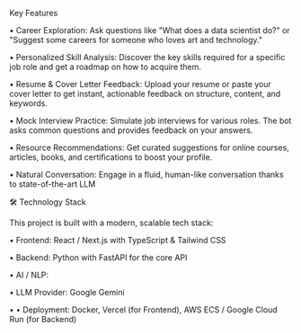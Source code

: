 Key Features

• Career Exploration: Ask questions like "What does a data scientist do?" or "Suggest some careers for someone who loves art and technology."

• Personalized Skill Analysis: Discover the key skills required for a specific job role and get a roadmap on how to acquire them.

• Resume & Cover Letter Feedback: Upload your resume or paste your cover letter to get instant, actionable feedback on structure, content, and keywords.

• Mock Interview Practice: Simulate job interviews for various roles. The bot asks common questions and provides feedback on your answers.

• Resource Recommendations: Get curated suggestions for online courses, articles, books, and certifications to boost your profile.

• Natural Conversation: Engage in a fluid, human-like conversation thanks to state-of-the-art LLM 

🛠️ Technology Stack

This project is built with a modern, scalable tech stack:

• Frontend: React / Next.js with TypeScript & Tailwind CSS

• Backend: Python with FastAPI for the core API 

• AI / NLP:

• LLM Provider: Google Gemini

• 
• Deployment: Docker, Vercel (for Frontend), AWS ECS / Google Cloud Run (for Backend)

